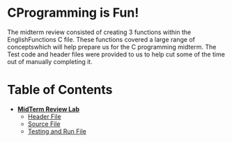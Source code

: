  # **CProgramming is Fun!**
The midterm review consisted of creating 3 functions within the EnglishFunctions C file. These functions covered
a large range of conceptswhich will help prepare us for the C programming midterm. The Test code and header files were provided to us to help cut some of the time out of manually completing it.
# **Table of Contents**
* [**MidTerm Review Lab**](./Midterm_Review/)
  * [Header File](./Midterm_Review/EnglishFunctions.h)
  * [Source File](./Midterm_Review/EnglishFunctions.c)
  * [Testing and Run File](./Midterm_Review/UnitTestCodev2.c)